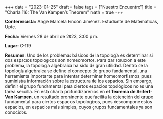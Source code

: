 +++
date  = "2023-04-25"
draft = false
tags  = ["Nuestro Encuentro"]
title = "Charla 116: The Van Kampen’s Theorem"
math  = true
+++


**Conferencista:**  Angie Marcela Rincón Jiménez. Estudiante de Matemáticas, Uptc.

**Fecha:** Viernes 28 de abril de 2023, 3:00 p.m.

**Lugar:** C-119

**Resumen**: Uno de los problemas básicos de la topología es determinar si dos espacios topológicos son homeomorfos. Para dar solución a este problema, la topología algebraica ha sido de gran utilidad. Dentro de la topología algebraica se define el concepto de grupo fundamental, una herramienta  importante para intentar determinar homeomorfismos, pues suministra información sobre la estructura de los espacios. Sin embargo, definir el grupo fundamental para ciertos espacios topológicos no es una tarea sencilla. En esta charla profundizaremos en **el Teorema de Seifert-Van Kampen**, un resultado prominente que facilita la obtención del grupo fundamental para ciertos espacios topológicos, pues descompone estos espacios, en espacios más simples, cuyos grupos fundamentales ya son conocidos.
